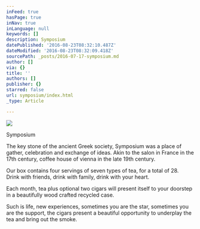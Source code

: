 ```yaml
---
inFeed: true
hasPage: true
inNav: true
inLanguage: null
keywords: []
description: Symposium
datePublished: '2016-08-23T08:32:10.487Z'
dateModified: '2016-08-23T08:32:09.418Z'
sourcePath: _posts/2016-07-17-symposium.md
author: []
via: {}
title: ''
authors: []
publisher: {}
starred: false
url: symposium/index.html
_type: Article

---
```

![](https://the-grid-user-content.s3-us-west-2.amazonaws.com/44ca6268-7524-4965-a44d-f03324d74fbe.jpg)

Symposium

The key stone of the ancient Greek society, Symposium was a place of gather, celebration and exchange of ideas. Akin to the salon in France in the 17th century, coffee house of vienna in the late 19th century. 

Our box contains four servings of seven types of tea, for a total of 28\.   
Drink with friends, drink with family, drink with your heart.

Each month, tea plus optional two cigars will present itself to your doorstep in a beautifully wood crafted recycled case.

Such is life, new experiences, sometimes you are the star, sometimes you are the support, the cigars present a beautiful opportunity to underplay the tea and bring out the smoke.
